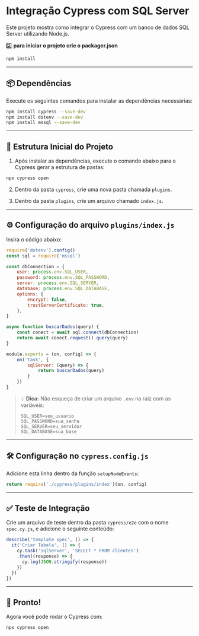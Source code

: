 
# Integração Cypress com SQL Server

Este projeto mostra como integrar o Cypress com um banco de dados SQL Server utilizando Node.js.

2️⃣ **para iniciar o projeto crie o packager.json**

```bash
npm install
```
---

## 📦 Dependências

Execute os seguintes comandos para instalar as dependências necessárias:

```bash
npm install cypress --save-dev
npm install dotenv --save-dev
npm install mssql --save-dev
```

---

## 📁 Estrutura Inicial do Projeto

1. Após instalar as dependências, execute o comando abaixo para o Cypress gerar a estrutura de pastas:

```bash
npx cypress open
```

2. Dentro da pasta `cypress`, crie uma nova pasta chamada `plugins`.

3. Dentro da pasta `plugins`, crie um arquivo chamado `index.js`.

---

## ⚙️ Configuração do arquivo `plugins/index.js`

Insira o código abaixo:

```javascript
require('dotenv').config()
const sql = require('mssql')

const dbConnection = {
    user: process.env.SQL_USER,
    password: process.env.SQL_PASSWORD,
    server: process.env.SQL_SERVER,
    database: process.env.SQL_DATABASE,
    options: {
        encrypt: false,
        trustServerCertificate: true,
    },
}

async function buscarDados(query) {
    const conect = await sql.connect(dbConnection)
    return await conect.request().query(query)
}

module.exports = (on, config) => {
    on('task', {
        sqlServer: (query) => {
            return buscarDados(query)
        }
    })
}
```

> 💡 **Dica:** Não esqueça de criar um arquivo `.env` na raiz com as variáveis:
>
> ```env
> SQL_USER=seu_usuario
> SQL_PASSWORD=sua_senha
> SQL_SERVER=seu_servidor
> SQL_DATABASE=sua_base
> ```

---

## 🛠️ Configuração no `cypress.config.js`

Adicione esta linha dentro da função `setupNodeEvents`:

```javascript
return require('./cypress/plugins/index')(on, config)
```

---

## ✅ Teste de Integração

Crie um arquivo de teste dentro da pasta `cypress/e2e` com o nome `spec.cy.js`, e adicione o seguinte conteúdo:

```javascript
describe('template spec', () => {
  it('Criar Tabela', () => {
    cy.task('sqlServer', 'SELECT * FROM clientes')
    .then((response) => {
      cy.log(JSON.stringify(response))
    })
  })
})
```

---

## 🚀 Pronto!

Agora você pode rodar o Cypress com:

```bash
npx cypress open
```
